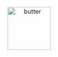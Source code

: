 <!-- ![hippo](https://media3.giphy.com/media/aUovxH8Vf9qDu/giphy.gif) -->
<!-- ![succulent](https://media.giphy.com/media/l41lMTlCUccbXYqxG/giphy.gif) -->
<p align="center"><img src="https://media3.giphy.com/media/aUovxH8Vf9qDu/giphy.gif" alt="butter" height=100"/></p>
